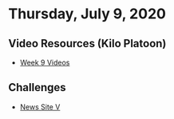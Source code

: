 Thursday, July 9, 2020
====================
## Video Resources (Kilo Platoon)
* [Week 9 Videos](https://www.youtube.com/playlist?list=PLu0CiQ7bzwESms-mvdO37u2hnduY5JbXv)

Challenges
-----------
* [News Site V](https://github.com/limaplatoon/news-site-V)
